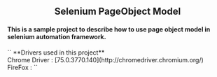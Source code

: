 <h2 align="center">Selenium PageObject Model</h2>
<h4>This is a sample project to describe how to use page object model in selenium automation framework.</h4>
``
**Drivers used in this project**<br/>
  Chrome Driver : [75.0.3770.140](http://chromedriver.chromium.org/)<br/>
  FireFox : 
``